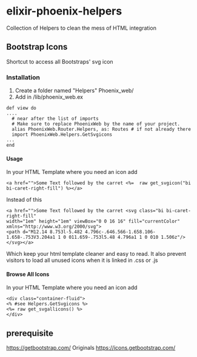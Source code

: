 # elixir-phoenix-helpers

Collection of Helpers to clean the mess of HTML integration

## Bootstrap Icons
Shortcut to access all Bootstraps' svg icon

### Installation
1) Create a folder named "Helpers" Phoenix_web/
2) Add in /lib/phoenix_web.ex
```
def view do
....
  # near after the list of imports
  # Make sure to replace PhoenixWeb by the name of your project.
  alias PhoenixWeb.Router.Helpers, as: Routes # if not already there
  import PhoenixWeb.Helpers.GetSvgicons 
...
end
```

#### Usage
In your HTML Template where you need an icon add
```
<a href="">Some Text followed by the carret <%=  raw get_svgicon("bi bi-caret-right-fill") %></a>
```
Instead of this
```
<a href="">Some Text followed by the carret <svg class="bi bi-caret-right-fill" 
width="1em" height="1em" viewBox="0 0 16 16" fill="currentColor" xmlns="http://www.w3.org/2000/svg">
<path d="M12.14 8.753l-5.482 4.796c-.646.566-1.658.106-1.658-.753V3.204a1 1 0 011.659-.753l5.48 4.796a1 1 0 010 1.506z"/>
</svg></a>

```
Which keep your html template cleaner and easy to read.
It also prevent visitors to load all unused icons when it is linked in .css or .js

#### Browse All Icons
In your HTML Template where you need an icon add
```
<div class="container-fluid">
<% #see Helpers.GetSvgicons %>
<%= raw get_svgallicons() %>
</div>
```
## prerequisite
https://getbootstrap.com/
Originals https://icons.getbootstrap.com/

